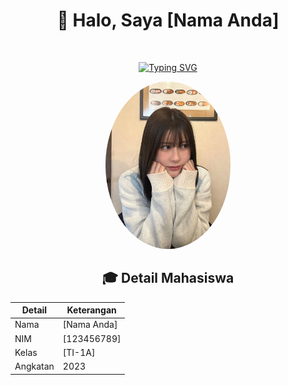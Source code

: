 <div align="center">
  
# 👋 Halo, Saya [Nama Anda]

<img src="https://komarev.com/ghpvc/?username=username-anda&style=flat-square&color=blue" alt=""/>

[![Typing SVG](https://readme-typing-svg.herokuapp.com?font=Fira+Code&pause=1000&random=false&width=435&lines=Mahasiswa+Teknik+Informatika;NIM+%3A+123456789;Kelas+%3A+TI-1A)](https://git.io/typing-svg)

<img src="Aco.jpg" width="200px" style="border-radius: 50%;" />

## 🎓 Detail Mahasiswa

| Detail   | Keterangan  |
| -------- | ----------- |
| Nama     | [Nama Anda] |
| NIM      | [123456789] |
| Kelas    | [TI-1A]     |
| Angkatan | 2023        |
</div>
